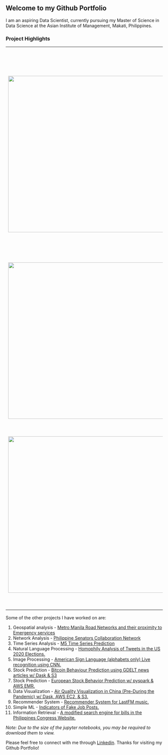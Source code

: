 ## Welcome to my Github Portfolio

I am an aspiring Data Scientist, currently pursuing my Master of Science in Data Science at the Asian Institute of Management, Makati, Philippines. 

### Project Highlights

| | |
|-|-|
|<img src="https://user-images.githubusercontent.com/44531064/109926315-cf372580-7cfd-11eb-9ec7-ea67468dfb13.png" width=500>| **[Predicting Remaining Useful Life of Aeroplane Engine](https://github.com/nisnig/RUL-Predictive-Maintenance)**<br>The project aims to predict a machine breakdown before it happens. The accuracy is measured by how close the LSTM prediction is to the true breakdown. Machine Health is monitored with the help of multiple sensors and a potential failure curve is fit. The project uses the [Turbofan Engine Degradation Simulation Data Set](https://ti.arc.nasa.gov/tech/dash/groups/pcoe/prognostic-data-repository/#turbofan).|
|<img src="https://user-images.githubusercontent.com/44531064/109925346-9480bd80-7cfc-11eb-952b-a676be2b2273.png" width=500>| **[Masked Face Recognition](https://github.com/nisnig/Masked-Face-Recognition)**<br>The project successfully differentiates my teammates and I, with and without masks. We used a total of 100 images and built on existing face recognition models such as MTCNN and Facenet for the classification. The project may be used for security measures in organizations.|
|<img src="https://user-images.githubusercontent.com/44531064/109926775-4e2c5e00-7cfe-11eb-9d64-e5dbde754e46.png" width=500> | **[Loan Customer Segmentation and Price Optimization](https://github.com/nisnig/Price-Optimization-Model-for-E-loans)**<br>The project finds the optimum rates for multiple customer segments of a E-Car Loan company. I used non-linear programming to find the efficient frontier for each segment based on the risk of default, competitor rates, duration of loan, etc. to maximize the overall profit, resulting in a 100% increase.|

Some of the other projects I have worked on are:
1. Geospatial analysis - [Metro Manila Road Networks and their proximity to Emergency services](https://github.com/nisnig/Manila-Roads-Geospatial-Analysis)
2. Network Analysis - [Philippine Senators Collaboration Network](https://github.com/nisnig/Philippine-Senator-Collaboration-Network)
3. Time Series Analysis - [M5 Time Series Prediction](https://github.com/nisnig/M5-Time-series-predictions)
4. Natural Language Processing - [Homophily Analysis of Tweets in the US 2020 Elections.](https://github.com/nisnig/Homophily-Analysis-of-Tweets)
5. Image Processing - [American Sign Language (alphabets only) Live recognition using CNN.](https://github.com/nisnig/ASL-Recognition)
6. Stock Prediction - [Bitcoin Behaviour Prediction using GDELT news articles w/ Dask & S3](https://github.com/nisnig/Bitcoin-Fluctuation-Prediction-with-GDELT-News)
7. Stock Prediction - [European Stock Behavior Prediction w/ pyspark & AWS EMR.](https://github.com/nisnig/Eurostock-Prediction)
8. Data Visualization - [Air Quality Visualization in China (Pre-During the Pandemic) w/ Dask, AWS EC2, & S3.](https://github.com/nisnig/Air-Quality-trend-visualization)
9. Recommender System - [Recommender System for LastFM music.](https://github.com/nisnig/Recommender-system-LastFM)
10. Simple ML - [Indicators of Fake Job Posts.](https://github.com/May-nerd/ml1-final-project)
11. Information Retrieval - [A modified search engine for bills in the Philippines Congress Website.](https://github.com/May-nerd/dmw-ml-final-project)

*Note: Due to the size of the jupyter notebooks, you may be required to download them to view.*

Please feel free to connect with me through [Linkedin](https://www.linkedin.com/in/nisargnigam/). Thanks for visiting my Github Portfolio!
